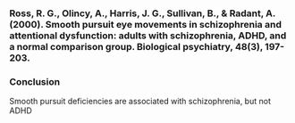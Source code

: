 ### Ross, R. G., Olincy, A., Harris, J. G., Sullivan, B., & Radant, A. (2000). Smooth pursuit eye movements in schizophrenia and attentional dysfunction: adults with schizophrenia, ADHD, and a normal comparison group. Biological psychiatry, 48(3), 197-203.
### Conclusion
Smooth pursuit deficiencies are associated with schizophrenia, but not ADHD